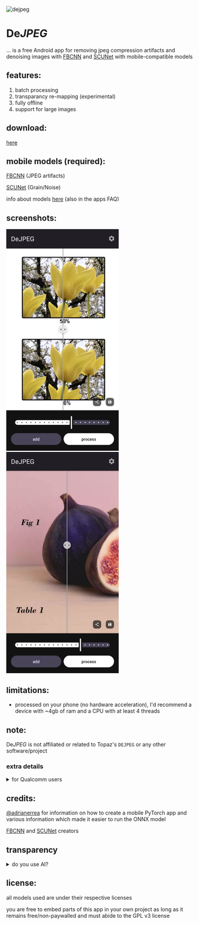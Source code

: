 ![dejpeg](https://github.com/user-attachments/assets/6d1e6fde-58b6-4991-9bb3-57b64627fbcf)

# De*JPEG*

... is a free Android app for removing jpeg compression artifacts and denoising images with [FBCNN](https://github.com/jiaxi-jiang/FBCNN) and [SCUNet](https://github.com/cszn/SCUNet) with mobile-compatible models

## features:
1. batch processing
2. transparancy re-mapping (experimental)
3. fully offline
4. support for large images

## download:
[here](https://github.com/jeeneo/dejpeg/releases/latest)

## mobile models (required):
[FBCNN](https://github.com/jeeneo/FBCNN-mobile/releases/latest) (JPEG artifacts)

[SCUNet](https://github.com/jeeneo/SCUNet-mobile/releases/latest) (Grain/Noise)

info about models [here](https://github.com/jeeneo/dejpeg/wiki/model-types) (also in the apps FAQ)

## screenshots:

<img src="https://raw.githubusercontent.com/jeeneo/dejpeg/refs/heads/main/fastlane/metadata/android/en-US/images/phoneScreenshots/01.jpg" width="300" > <img src="https://raw.githubusercontent.com/jeeneo/dejpeg/refs/heads/main/fastlane/metadata/android/en-US/images/phoneScreenshots/02.jpg" width="300" >


## limitations:
- processed on your phone (no hardware acceleration), I'd recommend a device with ~4gb of ram and a CPU with at least 4 threads

## note:
De*JPEG* is not affiliated or related to Topaz's `DEJPEG` or any other software/project

### extra details

<details>
<summary>for Qualcomm users</summary>
<br>

tl;dr: Snapdragon devices support a special type of hardware acceleration, but these models wouldn't benefit from it.

I've looked into Hexagon/HTP support for accelerating the speed of the processing but the models, from my internal testing, perform better with CPU

which means if I were to use QCOMMs special HWA, the model would still need to use the CPU for some parts of processing

best I can understand it as HTP doesn't support some of FBCNNs operations and would shift back and forth from HTP to CPU during any image, which isn't really beneficial.

(retraining/recreating the models is outside the scope of this app)
</details>

## credits:
[@adrianerrea](https://github.com/adrianerrea/fromPytorchtoMobile) for information on how to create a mobile PyTorch app and various information which made it easier to run the ONNX model

[FBCNN](https://github.com/jiaxi-jiang/FBCNN) and [SCUNet](https://github.com/cszn/SCUNet) creators

## transparency
<details>
<summary>do you use AI?</summary>
<br>

I partially use Generative AI, (ChatGPT, Github Copilot, et. al.) for some complicated tasks and problems.

AI has its place, as a tool, not as a replacement.

I only use it in my IDE, all my comments, changelogs, and interactions with me are typed with my hands, from my brain.

I do not pay for access to generative AI as well, i use whatever free tier is available

If you see Google's "Jules AI" as a contributor (if its still there), I tried it out and it created a PR based on things I described, but didn't go as planned and reverted all changes.

and no, this text wasn't written by AI.

</details>


## license:
all models used are under their respective licenses

you are free to embed parts of this app in your own project as long as it remains free/non-paywalled and must abide to the GPL v3 license
